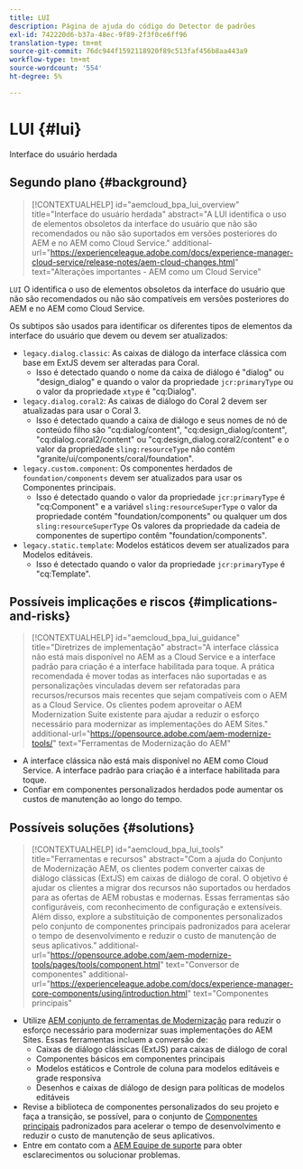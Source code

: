 ```yaml
---
title: LUI
description: Página de ajuda do código do Detector de padrões
exl-id: 742220d6-b37a-48ec-9f89-2f3f0ce6ff96
translation-type: tm+mt
source-git-commit: 76dc944f1592118920f89c513faf456b8aa443a9
workflow-type: tm+mt
source-wordcount: '554'
ht-degree: 5%

---
```


# LUI {#lui}

Interface do usuário herdada

## Segundo plano {#background}

>[!CONTEXTUALHELP]
>id="aemcloud_bpa_lui_overview"
>title="Interface do usuário herdada"
>abstract="A LUI identifica o uso de elementos obsoletos da interface do usuário que não são recomendados ou não são suportados em versões posteriores do AEM e no AEM como Cloud Service."
>additional-url="https://experienceleague.adobe.com/docs/experience-manager-cloud-service/release-notes/aem-cloud-changes.html" text="Alterações importantes - AEM como um Cloud Service"

`LUI` O identifica o uso de elementos obsoletos da interface do usuário que não são recomendados ou não são compatíveis em versões posteriores do AEM e no AEM como Cloud Service.

Os subtipos são usados para identificar os diferentes tipos de elementos da interface do usuário que devem ou devem ser atualizados:

* `legacy.dialog.classic`: As caixas de diálogo da interface clássica com base em ExtJS devem ser alteradas para Coral.
   * Isso é detectado quando o nome da caixa de diálogo é &quot;dialog&quot; ou &quot;design_dialog&quot; e quando
o valor da propriedade `jcr:primaryType` ou o valor da propriedade `xtype` é &quot;cq:Dialog&quot;.
* `legacy.dialog.coral2`: As caixas de diálogo do Coral 2 devem ser atualizadas para usar o Coral 3.
   * Isso é detectado quando a caixa de diálogo e seus nomes de nó de conteúdo filho são &quot;cq:dialog/content&quot;,
&quot;cq:design_dialog/content&quot;, &quot;cq:dialog.coral2/content&quot; ou &quot;cq:design_dialog.coral2/content&quot;
e o valor da propriedade `sling:resourceType` não contém
&quot;granite/ui/components/coral/foundation&quot;.
* `legacy.custom.component`: Os componentes herdados de  `foundation/components` devem ser atualizados para usar os Componentes principais.
   * Isso é detectado quando o valor da propriedade `jcr:primaryType` é &quot;cq:Component&quot; e a variável
      `sling:resourceSuperType` o valor da propriedade contém &quot;foundation/components&quot; ou qualquer um dos
      `sling:resourceSuperType` Os valores da propriedade da cadeia de componentes de supertipo contêm &quot;foundation/components&quot;.
* `legacy.static.template`: Modelos estáticos devem ser atualizados para Modelos editáveis.
   * Isso é detectado quando o valor da propriedade `jcr:primaryType` é &quot;cq:Template&quot;.

## Possíveis implicações e riscos {#implications-and-risks}

>[!CONTEXTUALHELP]
>id="aemcloud_bpa_lui_guidance"
>title="Diretrizes de implementação"
>abstract="A interface clássica não está mais disponível no AEM as a Cloud Service e a interface padrão para criação é a interface habilitada para toque. A prática recomendada é mover todas as interfaces não suportadas e as personalizações vinculadas devem ser refatoradas para recursos/recursos mais recentes que sejam compatíveis com o AEM as a Cloud Service. Os clientes podem aproveitar o AEM Modernization Suite existente para ajudar a reduzir o esforço necessário para modernizar as implementações do AEM Sites."
>additional-url="https://opensource.adobe.com/aem-modernize-tools/" text="Ferramentas de Modernização do AEM"

* A interface clássica não está mais disponível no AEM como Cloud Service. A interface padrão para criação é a interface habilitada para toque.
* Confiar em componentes personalizados herdados pode aumentar os custos de manutenção ao longo do tempo.

## Possíveis soluções {#solutions}

>[!CONTEXTUALHELP]
>id="aemcloud_bpa_lui_tools"
>title="Ferramentas e recursos"
>abstract="Com a ajuda do Conjunto de Modernização AEM, os clientes podem converter caixas de diálogo clássicas (ExtJS) em caixas de diálogo de coral. O objetivo é ajudar os clientes a migrar dos recursos não suportados ou herdados para as ofertas de AEM robustas e modernas. Essas ferramentas são configuráveis, com reconhecimento de configuração e extensíveis. Além disso, explore a substituição de componentes personalizados pelo conjunto de componentes principais padronizados para acelerar o tempo de desenvolvimento e reduzir o custo de manutenção de seus aplicativos."
>additional-url="https://opensource.adobe.com/aem-modernize-tools/pages/tools/component.html" text="Conversor de componentes"
>additional-url="https://experienceleague.adobe.com/docs/experience-manager-core-components/using/introduction.html" text="Componentes principais"

* Utilize [AEM conjunto de ferramentas de Modernização](https://opensource.adobe.com/aem-modernize-tools/) para reduzir o esforço necessário para modernizar suas implementações do AEM Sites. Essas ferramentas incluem a conversão de:
   * Caixas de diálogo clássicas (ExtJS) para caixas de diálogo de coral
   * Componentes básicos em componentes principais
   * Modelos estáticos e Controle de coluna para modelos editáveis e grade responsiva
   * Desenhos e caixas de diálogo de design para políticas de modelos editáveis
* Revise a biblioteca de componentes personalizados do seu projeto e faça a transição, se possível, para o conjunto de [Componentes principais](https://experienceleague.adobe.com/docs/experience-manager-core-components/using/introduction.html?lang=pt-BR) padronizados para acelerar o tempo de desenvolvimento e reduzir o custo de manutenção de seus aplicativos.
* Entre em contato com a [AEM Equipe de suporte](https://helpx.adobe.com/enterprise/using/support-for-experience-cloud.html) para obter esclarecimentos ou solucionar problemas.
